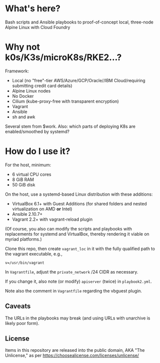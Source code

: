 # What's here?

Bash scripts and Ansible playbooks to proof-of-concept local, three-node Alpine Linux with Cloud Foundry

# Why not k0s/K3s/microK8s/RKE2...?

Framework:

- Local (no "free"-tier AWS/Azure/GCP/Oracle//IBM Cloud/requiring submitting credit card details)
- Alpine Linux nodes
- No Docker
- Cilium (kube-proxy-free with transparent encryption)
- Vagrant
- Ansible
- sh and awk

Several stem from $work. Also: which parts of deploying K8s are enabled/smoothed by systemd?

# How do I use it?

For the host, minimum:

- 6 virtual CPU cores
- 8 GiB RAM
- 50 GiB disk

On the host, use a systemd-based Linux distribution with these additions:

- VirtualBox 6.1+ with Guest Additions (for shared folders and nested virtualization on AMD **or** Intel)
- Ansible 2.10.7+
- Vagrant 2.2+ with vagrant-reload plugin

(Of course, you also can modify the scripts and playbooks with replacements for systemd and VirtualBox, thereby rendering it viable on myriad platforms.)

Clone this repo, then create ``vagrant_loc`` in it with the fully qualified path to the vagrant executable, e.g.,

```
v=/usr/bin/vagrant
```

In ``Vagrantfile``, adjust the ``private_network`` /24 CIDR as necessary.

If you change it, also note (or modify) ``apiserver`` (twice) in ``playbook2.yml``.

Note also the comment in ``Vagrantfile`` regarding the vbguest plugin.

## Caveats

The URLs in the playbooks may break (and using URLs with unarchive is likely poor form).

## License

Items in this repository are released into the public domain, AKA "The Unlicense," as per https://choosealicense.com/licenses/unlicense/